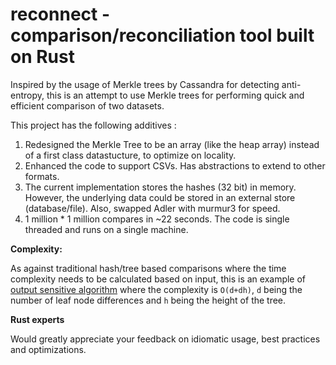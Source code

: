 # reconnect - comparison/reconciliation tool built on Rust

Inspired by the usage of Merkle trees by Cassandra for detecting anti-entropy, this is an attempt to use Merkle trees for performing quick and efficient comparison of two datasets.  

This project has the following additives :

1. Redesigned the Merkle Tree to be an array (like the heap array) instead of a first class datastucture, to optimize on locality.
2. Enhanced the code to support CSVs. Has abstractions to extend to other formats.
3. The current implementation stores the hashes (32 bit) in memory.  However, the underlying data could be stored in an external store (database/file). Also, swapped Adler with murmur3 for speed.
4. 1 million * 1 million compares in ~22 seconds. The code is single threaded and runs on a single machine.  


**Complexity:**

As against traditional hash/tree based comparisons where the time complexity needs to be calculated based on input, this is an example of [output sensitive algorithm](https://en.wikipedia.org/wiki/Output-sensitive_algorithm) where the complexity is `O(d+dh)`, `d` being the number of leaf node differences and `h` being the height of the tree.

**Rust experts**

Would greatly appreciate your feedback on idiomatic usage, best practices and optimizations.
